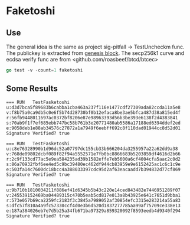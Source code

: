 # Faketoshi

## Use

The general idea is the same as project sig-pitfall -> TestUncheckm func. The publickey is extracted from [genesis block](https://www.blockchain.com/btc/block/000000000019d6689c085ae165831e934ff763ae46a2a6c172b3f1b60a8ce26f). The secp256k1 curve and ecdsa verify func are from <github.com/roasbeef/btcd/btcec>

```go
go test -v -count=1 faketoshi
```

## Some Results


```blank
=== RUN   TestFasketoshi
u:d3d7bca5f89683b6cabba1cba463a237f116e1477cdf27309ada82ccda11a5e8
v:f8b75a0ca9db5c0e6f5b74d28730bf0b12efaca8be3ae5bfca487d38a815ed4f
r:56fb9448011697ac0372bf8206e87e98963393d56b3be393e6138f2d4383841
s:70ab9f1f7ef685ebb747bc58b761b3e20771480ab5586a17188ed6394ddef2ed
e:9058deb1e88ab34576c27872a1a7949f6eebff692c8f110dad01944cc8d52d01
Signature Verified? true

=== RUN   TestFasketoshi
u:c8e76328990b1d96dc52a07797dc155cb33b666204da3255957a22a62dd9a38
v:768de09802dcbf089f82f94a5552571e7fb0bc8866683b5203859df4616d2b66
r:2c9f133cd77ac5e9ea584235ad39b1582effe7eb5600a6cf4004cfa5aac2c0d2
s:86a70932fbf6ee4ed5c9bc39480ec462df944cb83959e9e6152425ac1c6c1c9e
e:503fa14c7600dc18bcc4a388033397cdc95d2af63eacaadd7b394832d77cf869
Signature Verified? true

=== RUN   TestFasketoshi
u:9b710b1810034211f886ef41d6345b5b43c220e14ced843482e7446951289f07
v:245539152469ba04489315c470b5eab5cd817e013a8b43925e641c7651d9bba1
r:573e057b69ca2259fc2183f3c3845a7989052af30854efc3315e283214a55a83
s:dfc57f810a4a9fc57330ccf4d0e3b6d520d1837277785aa99af75709ce338e13
e:187a384026eb7e7d5b25a34fb671ba97329a859320092f8593eedb4d9340f294
Signature Verified? true
```
